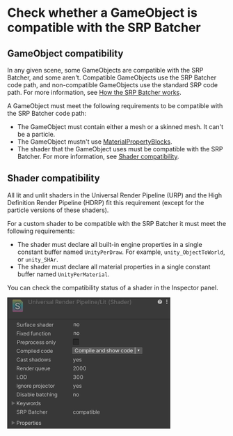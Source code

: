 # Check whether a GameObject is compatible with the SRP Batcher

## GameObject compatibility

In any given scene, some GameObjects are compatible with the SRP Batcher, and some aren't. Compatible GameObjects use the SRP Batcher code path, and non-compatible GameObjects use the standard SRP code path. For more information, see [How the SRP Batcher works](#how-the-srp-batcher-works).

A GameObject must meet the following requirements to be compatible with the SRP Batcher code path:

* The GameObject must contain either a mesh or a skinned mesh. It can't be a particle.
* The GameObject mustn't use [MaterialPropertyBlocks](https://docs.unity3d.com/6000.0/Documentation/ScriptReference/MaterialPropertyBlock).
* The shader that the GameObject uses must be compatible with the SRP Batcher. For more information, see [Shader compatibility](#shader-compatibility).

<a name="shader-compatibility"></a>

## Shader compatibility

All lit and unlit shaders in the Universal Render Pipeline (URP) and the High Definition Render Pipeline (HDRP) fit this requirement (except for the particle versions of these shaders).

For a custom shader to be compatible with the SRP Batcher it must meet the following requirements:

* The shader must declare all built-in engine properties in a single constant buffer named `UnityPerDraw`. For example, `unity_ObjectToWorld`, or `unity_SHAr`.
* The shader must declare all material properties in a single constant buffer named `UnityPerMaterial`.

You can check the compatibility status of a shader in the Inspector panel.

![You can check the compatibility of your shaders in the Inspector panel for the specific shader.](Images/SRP_batcher_shader_compatibility.png)
